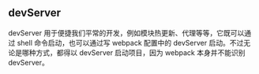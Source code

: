 ## devServer

devServer 用于便捷我们平常的开发，例如模块热更新、代理等等，它既可以通过 shell 命令启动，也可以通过写 webpack 配置中的 devServer 启动。不过无论是哪种方式，都得以 devServer 启动项目，因为 webpack 本身并不能识别 devServer。
